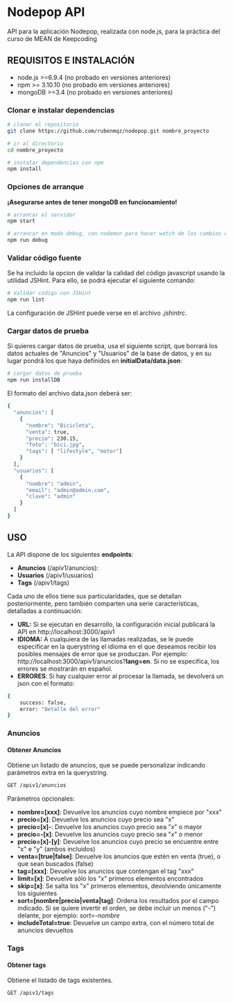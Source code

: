 
# Nodepop API

API para la aplicación Nodepop, realizada con node.js, para la práctica del curso de MEAN de Keepcoding

## REQUISITOS E INSTALACIÓN

- node.js >=6.9.4 (no probado en versiones anteriores)
- npm >= 3.10.10 (no probado em versiones anteriores)
- mongoDB >=3.4 (no probado en versiones anteriores)

### Clonar e instalar dependencias

```bash
# clonar el repositorio
git clone https://github.com/rubenmqz/nodepop.git nombre_proyecto

# ir al directorio
cd nombre_proyecto

# instalar dependencias con npm
npm install
```

### Opciones de arranque
**¡Asegurarse antes de tener mongoDB en funcionamiento!**
```bash
# arrancar el servidor
npm start

# arrancar en modo debug, con nodemon para hacer watch de los cambios durante el desarrollo
npm run debug
```

### Validar código fuente
Se ha incluido la opcion de validar la calidad del código javascript usando la utilidad JSHint. Para ello, se podrá ejecutar el siguiente comando:
```bash
# Validar codigo con JSHint
npm run lint
```
La configuración de JSHint puede verse en el archivo *.jshintrc*.

### Cargar datos de prueba
Si quieres cargar datos de prueba, usa el siguiente script, que borrará los datos actuales de "Anuncios" y "Usuarios" de la base de datos, y en su lugar pondrá los que haya definidos en **initialData/data.json**:
```bash
# cargar datos de prueba
npm run installDB
```

El formato del archivo data.json deberá ser:
```bash
{
  "anuncios": [
    {
      "nombre": "Bicicleta",
      "venta": true,
      "precio": 230.15,
      "foto": "bici.jpg",
      "tags": [ "lifestyle", "motor"]
    }
  ],
  "usuarios": [
    {
      "nombre": "admin",
      "email": "admin@admin.com",
      "clave": "admin"
    }
  ]
}
```

## USO

La API dispone de los siguientes **endpoints**:

- **Anuncios** (/apiv1/anuncios): 
- **Usuarios** (/apiv1/usuarios)
- **Tags** (/apiv1/tags)

Cada uno de ellos tiene sus particularidades, que se detallan posteriormente, pero también comparten una serie características, detalladas a continuación:
 
- **URL:** Si se ejecutan en desarrollo, la configuración inicial publicará la API en http://localhost:3000/apiv1
- **IDIOMA:** A cualquiera de las llamadas realizadas, se le puede especificar en la querystring el idioma en el que deseamos recibir los posibles mensajes de error que se produczan. Por ejemplo: http://localhost:3000/apiv1/anuncios?**lang=en**. Si no se especifica, los errores se mostrarán en español.
- **ERRORES**: Si hay cualquier error al procesar la llamada, se devolverá un json con el formato:
```bash
{
    success: false,
    error: "Detalle del error"
}
```

### Anuncios

#### Obtener Anuncios 
Obtiene un listado de anuncios, que se puede personalizar indicando parámetros extra en la querystring.
```bash
GET /apiv1/anuncios
```
Parámetros opcionales:

- **nombre=[xxx]**: Devuelve los anuncios cuyo nombre empiece por "xxx"
- **precio=[x]**: Devuelve los anuncios cuyo precio sea "x"
- **precio=[x]-**: Devuelve los anuncios cuyo precio sea "x" o mayor
- **precio=-[x]**: Devuelve los anuncios cuyo precio sea "x" o menor
- **precio=[x]-[y]**: Devuelve los anuncios cuyo precio se encuentre entre "x" e "y" (ambos incluidos)
- **venta=[true|false]**: Devuelve los anuncios que estén en venta (true), o que sean buscados (false)
- **tag=[xxx]**: Devuelve los anuncios que contengan el tag "xxx"
- **limit=[x]**: Devuelve sólo los "x" primeros elementos encontrados
- **skip=[x]**: Se salta los "x" primeros elementos, devolviendo únicamente los siguientes
- **sort=[nombre|precio|venta|tag]**: Ordena los resultados por el campo indicado. Si se quiere invertir el orden, se debe incluir un menos ("-") delante, por ejemplo: *sort=-nombre*
- **includeTotal=true**: Devuelve un campo extra, con el número total de anuncios devueltos

### Tags

#### Obtener tags 
Obtiene el listado de tags existentes.
```bash
GET /apiv1/tags
```